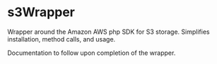 s3Wrapper
=========

Wrapper around the Amazon AWS php SDK for S3 storage. Simplifies installation, method calls, and usage.

Documentation to follow upon completion of the wrapper.
